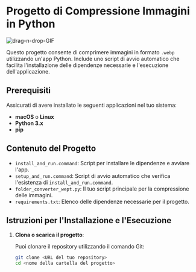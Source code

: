 # Progetto di Compressione Immagini in Python

![drag-n-drop-GIF](https://github.com/user-attachments/assets/ac820524-cc45-4bb5-bee1-cd752c384fc3)




Questo progetto consente di comprimere immagini in formato `.webp` utilizzando un'app Python. Include uno script di avvio automatico che facilita l'installazione delle dipendenze necessarie e l'esecuzione dell'applicazione.

## Prerequisiti

Assicurati di avere installato le seguenti applicazioni nel tuo sistema:

- **macOS** o **Linux**
- **Python 3.x**
- **pip**

## Contenuto del Progetto

- `install_and_run.command`: Script per installare le dipendenze e avviare l'app.
- `setup_and_run.command`: Script di avvio automatico che verifica l'esistenza di `install_and_run.command`.
- `folder_converter_wept.py`: Il tuo script principale per la compressione delle immagini.
- `requirements.txt`: Elenco delle dipendenze necessarie per il progetto.

## Istruzioni per l'Installazione e l'Esecuzione

1. **Clona o scarica il progetto**:

   Puoi clonare il repository utilizzando il comando Git:

   ```bash
   git clone <URL del tuo repository>
   cd <nome della cartella del progetto>
